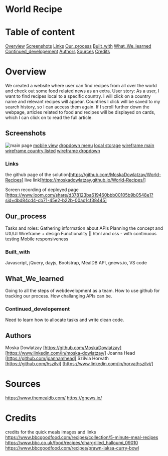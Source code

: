 # World Recipe

# Table of content

[Overview](#Overview)
[Screenshots](#Screenshots)
[Links](#Links)
[Our_process](#My_process)
[Built_with](#Built_with)
[What_We_learned](#What_I_learned)
[Continued_developement](#Continued_developement)
[Authors](#Author)
[Sources](#Sources)
[Credits](#Credits)

# Overview
We created a website where user can find recipes from all over the world and check out some food related news as an extra.
User story: 
As a user, I want to find recipes local to a specific country. 
I will click on a country name and relevant recipes will appear.
Countries I click will be saved to my search history, so I can access them again.
If I scroll further down the webpage, articles related to food and recipes will be displayed on cards, which I can click on to read the full article.

## Screenshots
![main page](./assets/images/Screenshot-main-wcountires-World%20Foods.png)
[mobile view](./assets/images/Screenshot-mobile-World%20Foods.png)
[dropdown menu](./assets/images/Screenshot-dropdown-World%20Foods.png)
[local storage](./assets/images/localstorage-screenshot.png)
[wireframe main](./assets/images/main-wireframe.jpg)
[wireframe country listed](./assets/selected-country-wf.png)
[wireframe dropdown](./assets/images/droopdown-menu.png)

### Links
the github page of the solution[https://github.com/MoskaDowlatzay/World-Recipes]
live link[https://moskadowlatzay.github.io/World-Recipes/]

Screen recording of deployed page [https://www.loom.com/share/d378123ba619460bbb00105b9b0548e1?sid=dbd84cd4-cb71-45e2-b22b-00ad1cf38445]

## Our_process
Tasks and roles:
    Gathering information about APIs
    Planning the concept and UX/UI
    Wireframe + design
    Functionality || html and css - with continuous testing
    Mobile responsiveness

### Built_with
Javascript, jQuery, dayjs, Bootstrap, MealDB API, gnews.io, VS code

## What_We_learned
Going to all the steps of webdevelopment as a team. 
How to use github for tracking our process.
How challanging APIs can be.

### Continued_developement
Need to learn how to allocate tasks and write clean code.

## Authors
Moska Dowlatzay [https://github.com/MoskaDowlatzay] [https://www.linkedin.com/in/moska-dowlatzay/]
Joanna Head [https://github.com/joannamhead]
Szilvia Horvath [https://github.com/hszilvi] [https://www.linkedin.com/in/horvathszilvi/]


# Sources
https://www.themealdb.com/
https://gnews.io/

# Credits
credits for the quick meals images and links
https://www.bbcgoodfood.com/recipes/collection/5-minute-meal-recipes
https://www.bbc.co.uk/food/recipes/chargrilled_halloumi_09010
https://www.bbcgoodfood.com/recipes/prawn-laksa-curry-bowl